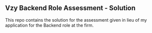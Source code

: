 ## Vzy Backend Role Assessment - Solution
This repo contains the solution for the assessment given in lieu of my application for the Backend role at the firm.